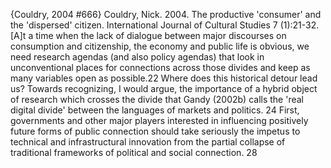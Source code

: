 ﻿{Couldry, 2004 #666}
Couldry, Nick. 2004. The productive 'consumer' and the 'dispersed' citizen. International Journal of Cultural Studies 7 (1):21-32.
[A]t a time when the lack of dialogue between major discourses on consumption and citizenship, the economy and public life is obvious, we need research agendas (and also policy agendas) that look in unconventional places for connections across those divides and keep as many variables open as possible.22
Where does this historical detour lead us? Towards recognizing, I would argue, the importance of a hybrid object of research which crosses the divide that Gandy (2002b) calls the 'real digital divide' between the languages of markets and politics. 24
First, governments and other major players interested in influencing positively future forms of public connection should take seriously the impetus to technical and infrastructural innovation from the partial collapse of traditional frameworks of political and social connection. 28
